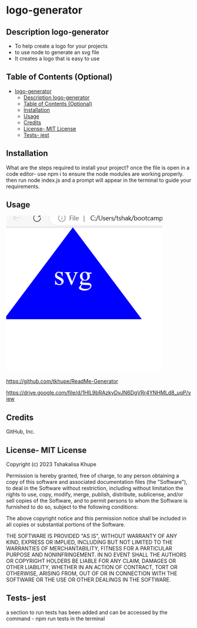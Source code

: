 # logo-generator

## Description logo-generator

- To help create a logo for your projects
- to use node to generate an svg file
- It creates a logo that is easy to use
  
## Table of Contents (Optional)

- [logo-generator](#logo-generator)
  - [Description logo-generator](#description-logo-generator)
  - [Table of Contents (Optional)](#table-of-contents-optional)
  - [Installation](#installation)
  - [Usage](#usage)
  - [Credits](#credits)
  - [License- MIT License](#license--mit-license)
  - [Tests- jest](#tests--jest)

## Installation

What are the steps required to install your project?
once the file is open in a code editor- use npm i to ensure the node modules are working properly.
then run node index.js and a prompt will appear in the terminal to guide your requirements.

## Usage

    
![alt text](examples/screenshot.png)

https://github.com/tkhupe/ReadMe-Generator

https://drive.google.com/file/d/1HlL9bRAzkyDvJN6DgVRr4YNHMLd8_uqP/view

## Credits

GitHub, Inc.



## License- MIT License

Copyright (c) 2023 Tshakalisa Khupe

Permission is hereby granted, free of charge, to any person obtaining a copy
of this software and associated documentation files (the "Software"), to deal
in the Software without restriction, including without limitation the rights
to use, copy, modify, merge, publish, distribute, sublicense, and/or sell
copies of the Software, and to permit persons to whom the Software is
furnished to do so, subject to the following conditions:

The above copyright notice and this permission notice shall be included in all
copies or substantial portions of the Software.

THE SOFTWARE IS PROVIDED "AS IS", WITHOUT WARRANTY OF ANY KIND, EXPRESS OR
IMPLIED, INCLUDING BUT NOT LIMITED TO THE WARRANTIES OF MERCHANTABILITY,
FITNESS FOR A PARTICULAR PURPOSE AND NONINFRINGEMENT. IN NO EVENT SHALL THE
AUTHORS OR COPYRIGHT HOLDERS BE LIABLE FOR ANY CLAIM, DAMAGES OR OTHER
LIABILITY, WHETHER IN AN ACTION OF CONTRACT, TORT OR OTHERWISE, ARISING FROM,
OUT OF OR IN CONNECTION WITH THE SOFTWARE OR THE USE OR OTHER DEALINGS IN THE
SOFTWARE.

## Tests- jest

a section to run tests has been added and can be accessed by the command - npm run tests in the terminal

